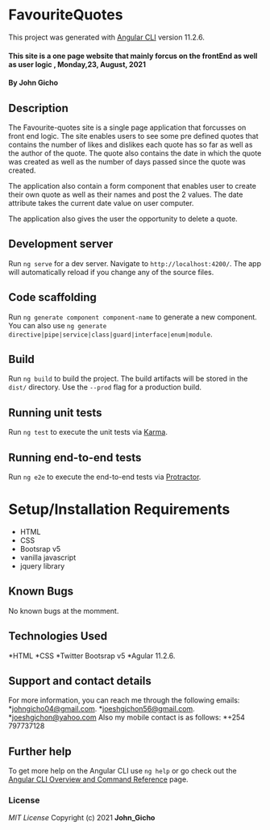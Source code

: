 # FavouriteQuotes
This project was generated with [Angular CLI](https://github.com/angular/angular-cli) version 11.2.6.

#### This site is a one page website that mainly forcus on the frontEnd as well as user logic , Monday,23, August, 2021

#### By **John Gicho**
## Description

The Favourite-quotes site is a single page application that forcusses on front end logic. The site enables users to see some pre defined quotes that contains the number of likes and dislikes each quote has so far as well as the author of the quote. The quote also contains the date in which the quote was created as well as the number of days passed since the quote was created.

The application also contain a form component that enables user to create their own quote as well as their names and post the 2 values. The date attribute takes the current date value on user computer.

The application also gives the user the opportunity to delete a quote.

## Development server

Run `ng serve` for a dev server. Navigate to `http://localhost:4200/`. The app will automatically reload if you change any of the source files.

## Code scaffolding

Run `ng generate component component-name` to generate a new component. You can also use `ng generate directive|pipe|service|class|guard|interface|enum|module`.

## Build

Run `ng build` to build the project. The build artifacts will be stored in the `dist/` directory. Use the `--prod` flag for a production build.

## Running unit tests

Run `ng test` to execute the unit tests via [Karma](https://karma-runner.github.io).

## Running end-to-end tests

Run `ng e2e` to execute the end-to-end tests via [Protractor](http://www.protractortest.org/).

# Setup/Installation Requirements
* HTML
* CSS
* Bootsrap v5
* vanilla javascript
* jquery library

## Known Bugs
No known bugs at the momment.

## Technologies Used
*HTML
*CSS
*Twitter Bootsrap v5
*Agular 11.2.6.

## Support and contact details
For more information, you can reach me through the following emails:
*johngicho04@gmail.com.
*joeshgichon56@gmail.com.
*joeshgichon@yahoo.com
Also my mobile contact is as follows:
*+254 797737128

## Further help

To get more help on the Angular CLI use `ng help` or go check out the [Angular CLI Overview and Command Reference](https://angular.io/cli) page.

### License
*MIT License*
Copyright (c) 2021 **John_Gicho**

